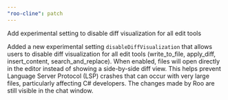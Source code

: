 ```yaml
---
"roo-cline": patch
---
```


Add experimental setting to disable diff visualization for all edit tools

Added a new experimental setting `disableDiffVisualization` that allows users to disable diff visualization for all edit tools (write_to_file, apply_diff, insert_content, search_and_replace). When enabled, files will open directly in the editor instead of showing a side-by-side diff view. This helps prevent Language Server Protocol (LSP) crashes that can occur with very large files, particularly affecting C# developers. The changes made by Roo are still visible in the chat window.
